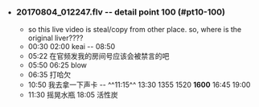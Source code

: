 - ### 20170804_012247.flv -- detail point 100 (#pt10-100)
    - so this live video is steal/copy from other place. so, where is the original liver????
    - 00:30 02:00 keai -- 08:50
    - 05:22 在官频发我的房间号应该会被禁言的吧
    - 05:50 06:25 blow 
    - 06:35 打哈欠
    - 10:50 我去拿一下声卡 -- ^^11:15^^ 13:30 1355 1520 **1600** 16:45 19:00 
    - 11:30 摇晃水瓶
18:05 活性炭
